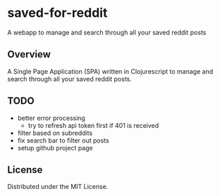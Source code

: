 # saved-for-reddit

A webapp to manage and search through all your saved reddit posts

## Overview

A Single Page Application (SPA) written in Clojurescript to manage and search through all your saved reddit posts.

## TODO

* better error processing
    * try to refresh api token first if 401 is received
* filter based on subreddits
* fix search bar to filter out posts
* setup github project page

## License

Distributed under the MIT License.
